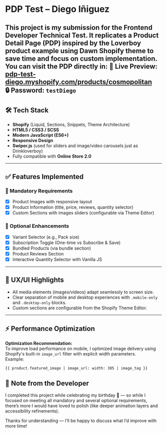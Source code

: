 # PDP Test – Diego Iñiguez

This project is my submission for the Frontend Developer Technical Test. It replicates a **Product Detail Page (PDP)** inspired by the **Loverboy product example** using **Dawn Shopify theme** to save time and focus on custom implementation.
You can visit the PDP directly in:
🔗 **Live Preview**: [pdp-test-diego.myshopify.com/products/cosmopolitan](https://pdp-test-diego.myshopify.com/products/cosmopolitan)  
🔒 **Password**: `testDiego`
---

## 🛠️ Tech Stack

- **Shopify** (Liquid, Sections, Snippets, Theme Architecture)
- **HTML5 / CSS3 / SCSS**
- **Modern JavaScript (ES6+)**
- **Responsive Design**
- **Swiper.js** (used for sliders and image/video carousels just as Drinkloverboy)
- Fully compatible with **Online Store 2.0**

---

## ✅ Features Implemented

### 🔹 Mandatory Requirements
- [x] Product Images with responsive layout
- [x] Product Information (title, price, reviews, quantity selector)
- [x] Custom Sections with images sliders (configurable via Theme Editor)

### 🔸 Optional Enhancements
- [x] Variant Selector (e.g., Pack size)
- [x] Subscription Toggle (One-time vs Subscribe & Save)
- [x] Bundled Products (via bundle section)
- [x] Product Reviews Section
- [x] Interactive Quantity Selector with Vanilla JS

---

## 📐 UX/UI Highlights

- All media elements (images/videos) adapt seamlessly to screen size.
- Clear separation of mobile and desktop experiences with `.mobile-only` and `.desktop-only` blocks.
- Custom sections are configurable from the Shopify Theme Editor.

---

## ⚡ Performance Optimization

**Optimization Recommendation:**  
To improve load performance on mobile, I optimized image delivery using Shopify's built-in `image_url` filter with explicit width parameters.  
Example:

```liquid
{{ product.featured_image | image_url: width: 385 | image_tag }}
```

## 📝 Note from the Developer

I completed this project while celebrating my birthday 🥳 — so while I focused on meeting all mandatory and several optional requirements, there’s more I would have loved to polish (like deeper animation layers and accessibility refinements).

Thanks for understanding — I’ll be happy to discuss what I’d improve with more time!

